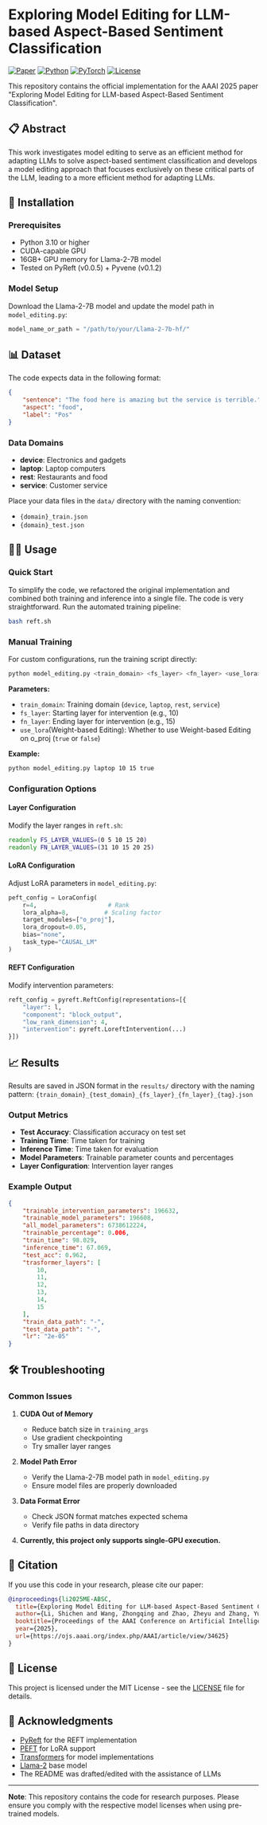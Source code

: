 # Exploring Model Editing for LLM-based Aspect-Based Sentiment Classification

[![Paper](https://img.shields.io/badge/Paper-AAAI2025-blue.svg)](https://github.com/your-username/your-repo)
[![Python](https://img.shields.io/badge/Python-3.10+-green.svg)](https://www.python.org/)
[![PyTorch](https://img.shields.io/badge/PyTorch-1.12+-red.svg)](https://pytorch.org/)
[![License](https://img.shields.io/badge/License-MIT-yellow.svg)](LICENSE)

This repository contains the official implementation for the AAAI 2025 paper "Exploring Model Editing for LLM-based Aspect-Based Sentiment Classification".

## 📋 Abstract

This work investigates model editing to serve as an efficient method for adapting LLMs to solve aspect-based sentiment classification and develops a model editing approach that focuses exclusively on these critical parts of the LLM, leading to a more efficient method for adapting LLMs.

## 🔧 Installation

### Prerequisites
- Python 3.10 or higher
- CUDA-capable GPU 
- 16GB+ GPU memory for Llama-2-7B model
- Tested on PyReft (v0.0.5) + Pyvene (v0.1.2)


### Model Setup

Download the Llama-2-7B model and update the model path in `model_editing.py`:

```python
model_name_or_path = "/path/to/your/Llama-2-7b-hf/"
```

## 📊 Dataset

The code expects data in the following format:
```json
{
    "sentence": "The food here is amazing but the service is terrible.",
    "aspect": "food",
    "label": "Pos"
}
```

### Data Domains
- **device**: Electronics and gadgets
- **laptop**: Laptop computers  
- **rest**: Restaurants and food
- **service**: Customer service

Place your data files in the `data/` directory with the naming convention:
- `{domain}_train.json`
- `{domain}_test.json`

## 🏃‍♂️ Usage

### Quick Start

To simplify the code, we refactored the original implementation and combined both training and inference into a single file. The code is very straightforward. Run the automated training pipeline:

```bash
bash reft.sh
```

### Manual Training

For custom configurations, run the training script directly:

```bash
python model_editing.py <train_domain> <fs_layer> <fn_layer> <use_lora>
```

**Parameters:**
- `train_domain`: Training domain (`device`, `laptop`, `rest`, `service`)
- `fs_layer`: Starting layer for intervention (e.g., 10)
- `fn_layer`: Ending layer for intervention (e.g., 15)
- `use_lora`(Weight-based Editing): Whether to use Weight-based Editing on o_proj (`true` or `false`)

**Example:**
```bash
python model_editing.py laptop 10 15 true
```

### Configuration Options

#### Layer Configuration
Modify the layer ranges in `reft.sh`:
```bash
readonly FS_LAYER_VALUES=(0 5 10 15 20)
readonly FN_LAYER_VALUES=(31 10 15 20 25)
```

#### LoRA Configuration
Adjust LoRA parameters in `model_editing.py`:
```python
peft_config = LoraConfig(
    r=4,                    # Rank
    lora_alpha=8,          # Scaling factor
    target_modules=["o_proj"],
    lora_dropout=0.05,
    bias="none",
    task_type="CAUSAL_LM"
)
```

#### REFT Configuration
Modify intervention parameters:
```python
reft_config = pyreft.ReftConfig(representations=[{
    "layer": l,
    "component": "block_output",
    "low_rank_dimension": 4,
    "intervention": pyreft.LoreftIntervention(...)
}])
```

## 📈 Results

Results are saved in JSON format in the `results/` directory with the naming pattern:
`{train_domain}_{test_domain}_{fs_layer}_{fn_layer}_{tag}.json`

### Output Metrics
- **Test Accuracy**: Classification accuracy on test set
- **Training Time**: Time taken for training
- **Inference Time**: Time taken for evaluation  
- **Model Parameters**: Trainable parameter counts and percentages
- **Layer Configuration**: Intervention layer ranges

### Example Output
```json
{
    "trainable_intervention_parameters": 196632,
    "trainable_model_parameters": 196608,
    "all_model_parameters": 6738612224,
    "trainable_percentage": 0.006,
    "train_time": 98.029,
    "inference_time": 67.069,
    "test_acc": 0.962,
    "trasformer_layers": [
        10,
        11,
        12,
        13,
        14,
        15
    ],
    "train_data_path": "-",
    "test_data_path": "-",
    "lr": "2e-05"
}
```

## 🛠️ Troubleshooting

### Common Issues

1. **CUDA Out of Memory**
   - Reduce batch size in `training_args`
   - Use gradient checkpointing
   - Try smaller layer ranges

2. **Model Path Error**
   - Verify the Llama-2-7B model path in `model_editing.py`
   - Ensure model files are properly downloaded

3. **Data Format Error**
   - Check JSON format matches expected schema
   - Verify file paths in data directory

4. **Currently, this project only supports single-GPU execution.**

## 📝 Citation

If you use this code in your research, please cite our paper:

```bibtex
@inproceedings{li2025ME-ABSC,
  title={Exploring Model Editing for LLM-based Aspect-Based Sentiment Classification},
  author={Li, Shichen and Wang, Zhongqing and Zhao, Zheyu and Zhang, Yue and Li, Peifeng},
  booktitle={Proceedings of the AAAI Conference on Artificial Intelligence},
  year={2025},
  url={https://ojs.aaai.org/index.php/AAAI/article/view/34625}
}

```

## 📄 License

This project is licensed under the MIT License - see the [LICENSE](LICENSE) file for details.

## 🙏 Acknowledgments

- [PyReft](https://github.com/stanfordnlp/pyreft) for the REFT implementation
- [PEFT](https://github.com/huggingface/peft) for LoRA support
- [Transformers](https://github.com/huggingface/transformers) for model implementations
- [Llama-2](https://huggingface.co/meta-llama/Llama-2-7b-hf) base model
- The README was drafted/edited with the assistance of LLMs

---

**Note**: This repository contains the code for research purposes. Please ensure you comply with the respective model licenses when using pre-trained models.

